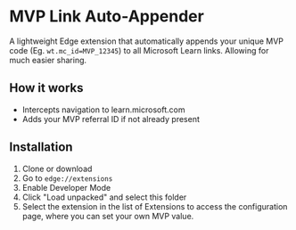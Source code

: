 # MVP Link Auto-Appender

A lightweight Edge extension that automatically appends your unique MVP code (Eg. `wt.mc_id=MVP_12345`) to all Microsoft Learn links. Allowing for much easier sharing.

## How it works

- Intercepts navigation to learn.microsoft.com
- Adds your MVP referral ID if not already present

## Installation

1. Clone or download
2. Go to `edge://extensions`
3. Enable Developer Mode
4. Click "Load unpacked" and select this folder
5. Select the extension in the list of Extensions to access the configuration page, where you can set your own MVP value.